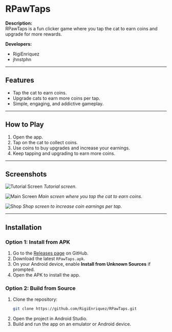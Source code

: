 # RPawTaps

**Description:**  
RPawTaps is a fun clicker game where you tap the cat to earn coins and upgrade for more rewards.

**Developers:**  
- RigiEnriquez
- jhnstphn

---

## Features
- Tap the cat to earn coins.  
- Upgrade cats to earn more coins per tap.  
- Simple, engaging, and addictive gameplay.  

---

## How to Play
1. Open the app.  
2. Tap on the cat to collect coins.  
3. Use coins to buy upgrades and increase your earnings.  
4. Keep tapping and upgrading to earn more coins.  

---

## Screenshots

![Tutorial Screen](screenshots/tutorial_screen.png)
*Tutorial screen.*

![Main Screen](screenshots/main_screen.png)
*Main screen where you tap the cat to earn coins.*

![Shop](screenshots/shop_screen.png)
*Shop screen to increase coin earnings per tap.*

---

## Installation

### Option 1: Install from APK
1. Go to the [Releases page](https://github.com/RigiEnriquez/RPawTaps/releases) on GitHub.  
2. Download the latest `RPawTaps.apk`.  
3. On your Android device, enable **Install from Unknown Sources** if prompted.  
4. Open the APK to install the app.

### Option 2: Build from Source
1. Clone the repository:  
   ```bash
   git clone https://github.com/RigiEnriquez/RPawTaps.git
2. Open the project in Android Studio.
3. Build and run the app on an emulator or Android device.
